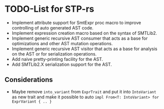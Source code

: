 # TODO-List for STP-rs

- Implement attribute support for SmtExpr proc macro to improve controlling of auto generated AST code.
- Implement expression creation macro based on the syntax of SMTLib2.
- Implement generic recursive AST consumer that acts as a base for optimizations and other AST mutation operations.
- Implement generic recursive AST visitor that acts as a base for analysis on the AST or for serialization operations.
- Add naive pretty-printing facility for the AST.
- Add SMTLib2.X serialization support for the AST.

## Considerations

- Maybe remove `into_variant` from `ExprTrait` and put it into `IntoVariant` as new trait and make it possible to auto `impl From<T: IntoVariant> for ExprVariant { .. }`
